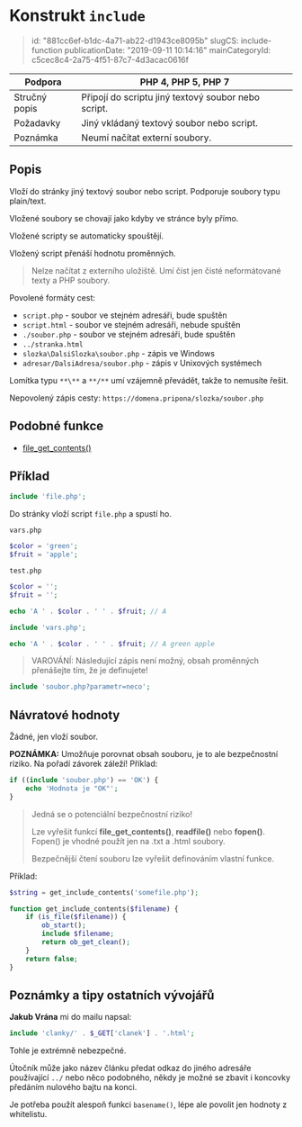 Konstrukt `include`
===================

> id: "881cc6ef-b1dc-4a71-ab22-d1943ce8095b"
> slugCS: include-function
> publicationDate: "2019-09-11 10:14:16"
> mainCategoryId: c5cec8c4-2a75-4f51-87c7-4d3acac0616f

| Podpora       | PHP 4, PHP 5, PHP 7
|---------------|---------
| Stručný popis | Připojí do scriptu jiný textový soubor nebo script.
| Požadavky     | Jiný vkládaný textový soubor nebo script.
| Poznámka      | Neumí načítat externí soubory.

Popis
--------------------------

Vloží do stránky jiný textový soubor nebo script. Podporuje soubory typu plain/text.

Vložené soubory se chovají jako kdyby ve stránce byly přímo.

Vložené scripty se automaticky spouštějí.

Vložený script přenáší hodnotu proměnných.

> Nelze načítat z externího uložiště. Umí číst jen čisté neformátované texty a PHP soubory.

Povolené formáty cest:

- `script.php` - soubor ve stejném adresáři, bude spuštěn
- `script.html` - soubor ve stejném adresáři, nebude spuštěn
- `./soubor.php` - soubor ve stejném adresáři, bude spuštěn
- `../stranka.html`
- `slozka\DalsiSlozka\soubor.php` - zápis ve Windows
- `adresar/DalsiAdresa/soubor.php` - zápis v Unixových systémech

Lomítka typu `**\**` a `**/**` umí vzájemně převádět, takže to nemusíte řešit.

Nepovolený zápis cesty: `https://domena.pripona/slozka/soubor.php`

Podobné funkce
--------------------------

- <a href="/file-get-contents">file_get_contents()</a>

Příklad
--------------------------

```php
include 'file.php';
```

Do stránky vloží script `file.php` a spustí ho.

`vars.php`
```php
$color = 'green';
$fruit = 'apple';
```

`test.php`
```php
$color = '';
$fruit = '';

echo 'A ' . $color . ' ' . $fruit; // A

include 'vars.php';

echo 'A ' . $color . ' ' . $fruit; // A green apple
```

> VAROVÁNÍ: Následující zápis není možný, obsah proměnných přenášejte tím, že je definujete!

```php
include 'soubor.php?parametr=neco';
```

Návratové hodnoty
--------------------------

Žádné, jen vloží soubor.

**POZNÁMKA:** Umožňuje porovnat obsah souboru, je to ale bezpečnostní riziko. Na pořadí závorek záleží! Příklad:

```php
if ((include 'soubor.php') == 'OK') {
    echo 'Hodnota je "OK"';
}
```


> Jedná se o potenciální bezpečnostní riziko!
>
> Lze vyřešit funkcí **file_get_contents()**, **readfile()** nebo **fopen()**. Fopen() je vhodné použít jen na .txt a .html soubory.
>
> Bezpečnější čtení souboru lze vyřešit definováním vlastní funkce.

Příklad:

```php
$string = get_include_contents('somefile.php');

function get_include_contents($filename) {
    if (is_file($filename)) {
        ob_start();
        include $filename;
        return ob_get_clean();
    }
    return false;
}
```

Poznámky a tipy ostatních vývojářů
--------------------------

**Jakub Vrána** mi do mailu napsal:

```php
include 'clanky/' . $_GET['clanek'] . '.html';
```

Tohle je extrémně nebezpečné.

Útočník může jako název článku předat odkaz do jiného adresáře používající `../` nebo něco podobného, někdy je možné se zbavit i koncovky předáním nulového bajtu na konci.

Je potřeba použít alespoň funkci `basename()`, lépe ale povolit jen hodnoty z whitelistu.
